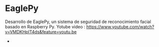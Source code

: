 # EaglePy
Desarrollo de EaglePy, un sistema de seguridad de reconocimiento facial basado en Raspberry Py. 
Yotube video : https://www.youtube.com/watch?v=VMDKHpIT4ds&feature=youtu.be

+

